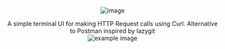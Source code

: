 <div align="center">


![image](https://github.com/Jorgexyx/lazycurl/assets/23204093/6f49db4e-e4cf-4d4b-a149-b8d9a1222998)

A simple terminal UI for making HTTP Request calls using Curl. 
Alternative to Postman
inspired by lazygit
<br/>
![example image](https://github.com/Jorgexyx/LazyCurl/blob/main/example.png)
